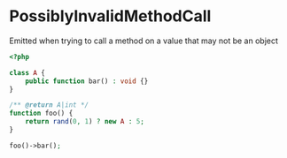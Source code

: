 # PossiblyInvalidMethodCall

Emitted when trying to call a method on a value that may not be an object

```php
<?php

class A {
    public function bar() : void {}
}

/** @return A|int */
function foo() {
    return rand(0, 1) ? new A : 5;
}

foo()->bar();
```
